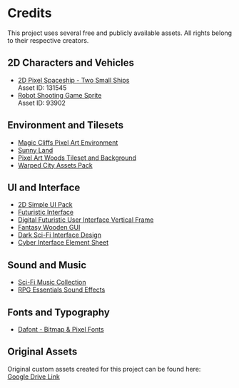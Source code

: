# Credits

This project uses several free and publicly available assets. All rights belong to their respective creators.

## 2D Characters and Vehicles

- [2D Pixel Spaceship - Two Small Ships](https://assetstore.unity.com/packages/2d/characters/2d-pixel-spaceship-two-small-ships)  
  Asset ID: 131545  
- [Robot Shooting Game Sprite](https://assetstore.unity.com/packages/2d/environments/robot-shooting-game-sprite-free)  
  Asset ID: 93902  

## Environment and Tilesets

- [Magic Cliffs Pixel Art Environment](https://assetstore.unity.com/packages/2d/textures-materials/nature/magic-cliffs-pixel-art-environment-60458)  
- [Sunny Land](https://assetstore.unity.com/packages/2d/characters/sunny-land-103349)  
- [Pixel Art Woods Tileset and Background](https://assetstore.unity.com/packages/2d/environments/pixel-art-woods-tileset-and-background-280066)  
- [Warped City Assets Pack](https://assetstore.unity.com/packages/2d/environments/warped-city-assets-pack-138128)  

## UI and Interface

- [2D Simple UI Pack](https://assetstore.unity.com/packages/2d/gui/icons/2d-simple-ui-pack-218050)  
- [Futuristic Interface](https://pin.it/140RjUu8Z)  
- [Digital Futuristic User Interface Vertical Frame](https://pin.it/4YKIvIgr4)  
- [Fantasy Wooden GUI](https://assetstore.unity.com/packages/2d/gui/fantasy-wooden-gui-free-103811)  
- [Dark Sci-Fi Interface Design](https://pin.it/5eP9qbV2H)  
- [Cyber Interface Element Sheet](https://pin.it/gTOibWPfK)  

## Sound and Music

- [Sci-Fi Music Collection](https://assetstore.unity.com/packages/audio/music/free-sci-fi-music-collection-287462)  
- [RPG Essentials Sound Effects](https://assetstore.unity.com/packages/audio/sound-fx/rpg-essentials-sound-effects-free-227708)  

## Fonts and Typography

- [Dafont - Bitmap & Pixel Fonts](https://www.dafont.com/theme.php?cat=303)  

## Original Assets

Original custom assets created for this project can be found here:  
[Google Drive Link](https://drive.google.com/drive/folders/1jPdXvVwWHLkPTiGRMa_2GqZ-bRTHPQ5G?usp=drive_link)
